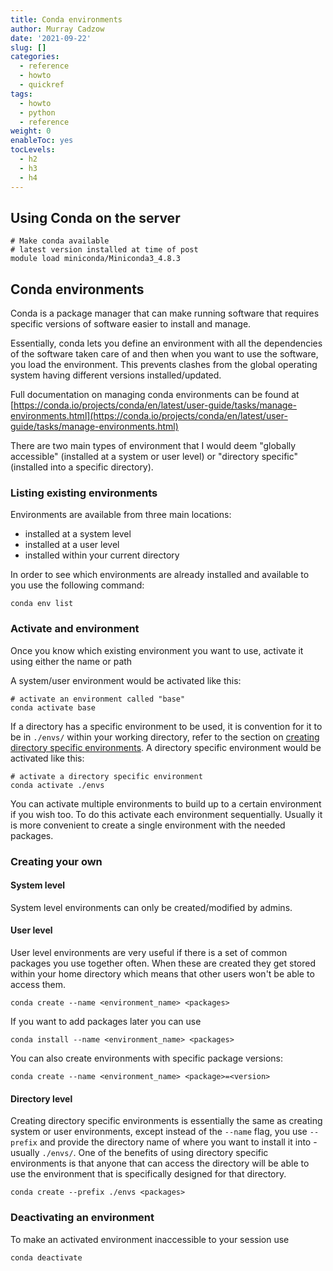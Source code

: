 ```yaml
---
title: Conda environments
author: Murray Cadzow
date: '2021-09-22'
slug: []
categories:
  - reference
  - howto
  - quickref
tags:
  - howto
  - python
  - reference
weight: 0
enableToc: yes
tocLevels:
  - h2
  - h3
  - h4
---
```



## Using Conda on the server

```
# Make conda available
# latest version installed at time of post
module load miniconda/Miniconda3_4.8.3
```


## Conda environments

Conda is a package manager that can make running software that requires specific versions of software easier to install and manage.

Essentially, conda lets you define an environment with all the dependencies of the software taken care of and then when you want to use the software, you load the environment. This prevents clashes from the global operating system having different versions installed/updated.

Full documentation on managing conda environments can be found at [https://conda.io/projects/conda/en/latest/user-guide/tasks/manage-environments.html](https://conda.io/projects/conda/en/latest/user-guide/tasks/manage-environments.html)

There are two main types of environment that I would deem "globally accessible" (installed at a system or user level) or "directory specific" (installed into a specific directory).



### Listing existing environments

Environments are available from three main locations:

- installed at a system level
- installed at a user level
- installed within your current directory

In order to see which environments are already installed and available to you use the following command:

```
conda env list
```

### Activate and environment

Once you know which existing environment you want to use, activate it using either the name or path

A system/user environment would be activated like this:
```
# activate an environment called "base"
conda activate base
```

If a directory has a specific environment to be used, it is convention for it to be in `./envs/` within your working directory, refer to the section on [creating directory specific environments](#directory-level).
A directory specific environment would be activated like this:
```
# activate a directory specific environment
conda activate ./envs
```


You can activate multiple environments to build up to a certain environment if you wish too. To do this activate each environment sequentially. Usually it is more convenient to create a single environment with the needed packages.





### Creating your own

#### System level

System level environments can only be created/modified by admins.

#### User level

User level environments are very useful if there is a set of common packages you use together often. When these are created they get stored within your home directory which means that other users won't be able to access them.

```
conda create --name <environment_name> <packages>
```

If you want to add packages later you can use
```
conda install --name <environment_name> <packages>
```


You can also create environments with specific package versions:
```
conda create --name <environment_name> <package>=<version>
```

#### Directory level


Creating directory specific environments is essentially the same as creating system or user environments, except instead of the `--name` flag, you use `--prefix` and provide the directory name of where you want to install it into - usually `./envs/`. One of the benefits of using directory specific environments is that anyone that can access the directory will be able to use the environment that is specifically designed for that directory.

```
conda create --prefix ./envs <packages>
```

### Deactivating an environment

To make an activated environment inaccessible to your session use

```
conda deactivate
```
